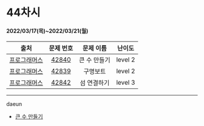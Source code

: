 # 44차시
#### 2022/03/17(목)~2022/03/21(월)

|               출처               |                   문제 번호                    |     문제 이름      | 난이도 |
| :------------------------------: | :--------------------------------------------: | :----------------: | :----: |
| [프로그래머스](https://programmers.co.kr/) | [42840](https://programmers.co.kr/learn/courses/30/lessons/42883) | 큰 수 만들기 | level 2 |
| [프로그래머스](https://programmers.co.kr/) | [42839](https://programmers.co.kr/learn/courses/30/lessons/42885) | 구명보트 | level 2 |
| [프로그래머스](https://programmers.co.kr/) | [42842](https://programmers.co.kr/learn/courses/30/lessons/42861) | 섬 연결하기 | level 3 |


---

daeun
- [큰 수 만들기](https://hoonycode.notion.site/a12327908dd14d9a8d4bd59d8945632c)